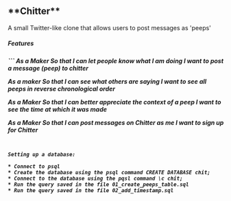 <h2>**Chitter**</h2>

A small Twitter-like clone that allows users to post messages as 'peeps'

<h5>Features<h5>
```
As a Maker
So that I can let people know what I am doing
I want to post a message (peep) to chitter

As a maker
So that I can see what others are saying
I want to see all peeps in reverse chronological order

As a Maker
So that I can better appreciate the context of a peep
I want to see the time at which it was made

As a Maker
So that I can post messages on Chitter as me
I want to sign up for Chitter
```


Setting up a database:

* Connect to psql
* Create the database using the psql command CREATE DATABASE chit;
* Connect to the database using the pqsl command \c chit;
* Run the query saved in the file 01_create_peeps_table.sql
* Run the query saved in the file 02_add_timestamp.sql